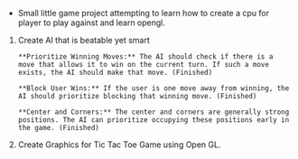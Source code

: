 - Small little game project attempting to learn how to create a cpu for player to play against and learn opengl.

1. Create AI that is beatable yet smart

       **Prioritize Winning Moves:** The AI should check if there is a move that allows it to win on the current turn. If such a move exists, the AI should make that move. (Finished)

       **Block User Wins:** If the user is one move away from winning, the AI should prioritize blocking that winning move. (Finished)

       **Center and Corners:** The center and corners are generally strong positions. The AI can prioritize occupying these positions early in the game. (Finished)

2. Create Graphics for Tic Tac Toe Game using Open GL.

